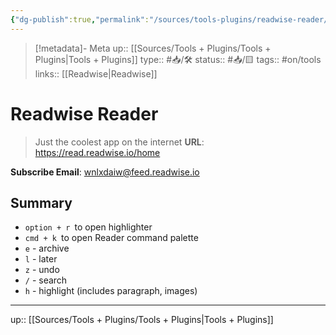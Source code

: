 ```yaml
---
{"dg-publish":true,"permalink":"/sources/tools-plugins/readwise-reader/"}
---
```


> [!metadata]- Meta
> up:: [[Sources/Tools + Plugins/Tools + Plugins\|Tools + Plugins]]
> type:: #📥/🛠 
> status:: #📥/🟨 
> tags:: #on/tools
> links:: [[Readwise\|Readwise]]

# Readwise Reader
> Just the coolest app on the internet
> **URL**: https://read.readwise.io/home

**Subscribe Email**: wnlxdaiw@feed.readwise.io

## Summary
- `option + r `to open highlighter
- `cmd + k `to open Reader command palette 
- `e` - archive
- `l` - later
- `z` - undo
- `/` - search
- `h` - highlight (includes paragraph, images)


---
up:: [[Sources/Tools + Plugins/Tools + Plugins\|Tools + Plugins]]

